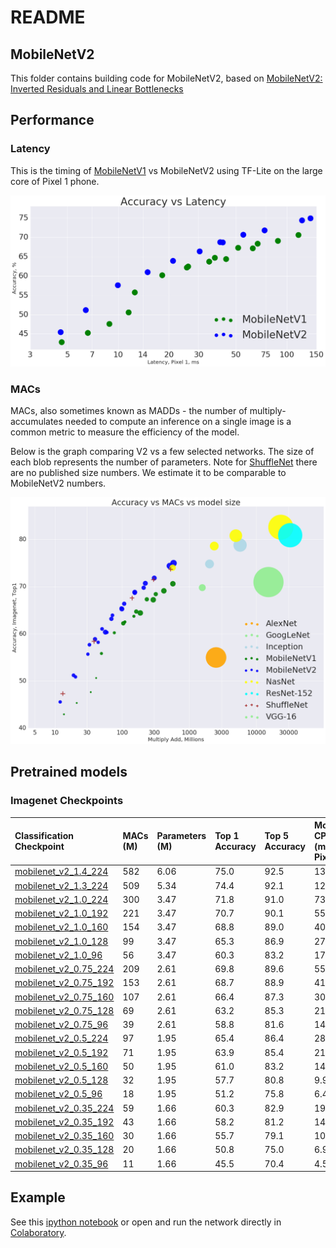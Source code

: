 # README

## MobileNetV2

This folder contains building code for MobileNetV2, based on [MobileNetV2: Inverted Residuals and Linear Bottlenecks](https://arxiv.org/abs/1801.04381)

## Performance

### Latency

This is the timing of [MobileNetV1](https://github.com/deepdrive/deepdrive/tree/8acb61d23d3d3d55a563221b3257a65a5c74d946/vendor/tensorflow/models/research/slim/nets/mobilenet_v1.md) vs MobileNetV2 using TF-Lite on the large core of Pixel 1 phone.

![mnet\_v1\_vs\_v2\_pixel1\_latency.png](../../../../../../.gitbook/assets/mnet_v1_vs_v2_pixel1_latency%20%281%29.png)

### MACs

MACs, also sometimes known as MADDs - the number of multiply-accumulates needed to compute an inference on a single image is a common metric to measure the efficiency of the model.

Below is the graph comparing V2 vs a few selected networks. The size of each blob represents the number of parameters. Note for [ShuffleNet](https://arxiv.org/abs/1707.01083) there are no published size numbers. We estimate it to be comparable to MobileNetV2 numbers.

![madds\_top1\_accuracy](../../../../../../.gitbook/assets/madds_top1_accuracy.png)

## Pretrained models

### Imagenet  Checkpoints

| Classification Checkpoint | MACs \(M\) | Parameters \(M\) | Top 1 Accuracy | Top 5 Accuracy | Mobile CPU  \(ms\) Pixel 1 |
| :--- | :--- | :--- | :--- | :--- | :--- |
| [mobilenet\_v2\_1.4\_224](https://storage.googleapis.com/mobilenet_v2/checkpoints/mobilenet_v2_1.4_224.tgz) | 582 | 6.06 | 75.0 | 92.5 | 138.0 |
| [mobilenet\_v2\_1.3\_224](https://storage.googleapis.com/mobilenet_v2/checkpoints/mobilenet_v2_1.3_224.tgz) | 509 | 5.34 | 74.4 | 92.1 | 123.0 |
| [mobilenet\_v2\_1.0\_224](https://storage.googleapis.com/mobilenet_v2/checkpoints/mobilenet_v2_1.0_224.tgz) | 300 | 3.47 | 71.8 | 91.0 | 73.8 |
| [mobilenet\_v2\_1.0\_192](https://storage.googleapis.com/mobilenet_v2/checkpoints/mobilenet_v2_1.0_192.tgz) | 221 | 3.47 | 70.7 | 90.1 | 55.1 |
| [mobilenet\_v2\_1.0\_160](https://storage.googleapis.com/mobilenet_v2/checkpoints/mobilenet_v2_1.0_160.tgz) | 154 | 3.47 | 68.8 | 89.0 | 40.2 |
| [mobilenet\_v2\_1.0\_128](https://storage.googleapis.com/mobilenet_v2/checkpoints/mobilenet_v2_1.0_128.tgz) | 99 | 3.47 | 65.3 | 86.9 | 27.6 |
| [mobilenet\_v2\_1.0\_96](https://storage.googleapis.com/mobilenet_v2/checkpoints/mobilenet_v2_1.0_96.tgz) | 56 | 3.47 | 60.3 | 83.2 | 17.6 |
| [mobilenet\_v2\_0.75\_224](https://storage.googleapis.com/mobilenet_v2/checkpoints/mobilenet_v2_0.75_224.tgz) | 209 | 2.61 | 69.8 | 89.6 | 55.8 |
| [mobilenet\_v2\_0.75\_192](https://storage.googleapis.com/mobilenet_v2/checkpoints/mobilenet_v2_0.75_192.tgz) | 153 | 2.61 | 68.7 | 88.9 | 41.6 |
| [mobilenet\_v2\_0.75\_160](https://storage.googleapis.com/mobilenet_v2/checkpoints/mobilenet_v2_0.75_160.tgz) | 107 | 2.61 | 66.4 | 87.3 | 30.4 |
| [mobilenet\_v2\_0.75\_128](https://storage.googleapis.com/mobilenet_v2/checkpoints/mobilenet_v2_0.75_128.tgz) | 69 | 2.61 | 63.2 | 85.3 | 21.9 |
| [mobilenet\_v2\_0.75\_96](https://storage.googleapis.com/mobilenet_v2/checkpoints/mobilenet_v2_0.75_96.tgz) | 39 | 2.61 | 58.8 | 81.6 | 14.2 |
| [mobilenet\_v2\_0.5\_224](https://storage.googleapis.com/mobilenet_v2/checkpoints/mobilenet_v2_0.5_224.tgz) | 97 | 1.95 | 65.4 | 86.4 | 28.7 |
| [mobilenet\_v2\_0.5\_192](https://storage.googleapis.com/mobilenet_v2/checkpoints/mobilenet_v2_0.5_192.tgz) | 71 | 1.95 | 63.9 | 85.4 | 21.1 |
| [mobilenet\_v2\_0.5\_160](https://storage.googleapis.com/mobilenet_v2/checkpoints/mobilenet_v2_0.5_160.tgz) | 50 | 1.95 | 61.0 | 83.2 | 14.9 |
| [mobilenet\_v2\_0.5\_128](https://storage.googleapis.com/mobilenet_v2/checkpoints/mobilenet_v2_0.5_128.tgz) | 32 | 1.95 | 57.7 | 80.8 | 9.9 |
| [mobilenet\_v2\_0.5\_96](https://storage.googleapis.com/mobilenet_v2/checkpoints/mobilenet_v2_0.5_96.tgz) | 18 | 1.95 | 51.2 | 75.8 | 6.4 |
| [mobilenet\_v2\_0.35\_224](https://storage.googleapis.com/mobilenet_v2/checkpoints/mobilenet_v2_0.35_224.tgz) | 59 | 1.66 | 60.3 | 82.9 | 19.7 |
| [mobilenet\_v2\_0.35\_192](https://storage.googleapis.com/mobilenet_v2/checkpoints/mobilenet_v2_0.35_192.tgz) | 43 | 1.66 | 58.2 | 81.2 | 14.6 |
| [mobilenet\_v2\_0.35\_160](https://storage.googleapis.com/mobilenet_v2/checkpoints/mobilenet_v2_0.35_160.tgz) | 30 | 1.66 | 55.7 | 79.1 | 10.5 |
| [mobilenet\_v2\_0.35\_128](https://storage.googleapis.com/mobilenet_v2/checkpoints/mobilenet_v2_0.35_128.tgz) | 20 | 1.66 | 50.8 | 75.0 | 6.9 |
| [mobilenet\_v2\_0.35\_96](https://storage.googleapis.com/mobilenet_v2/checkpoints/mobilenet_v2_0.35_96.tgz) | 11 | 1.66 | 45.5 | 70.4 | 4.5 |

## Example

See this [ipython notebook](https://github.com/deepdrive/deepdrive/tree/8acb61d23d3d3d55a563221b3257a65a5c74d946/vendor/tensorflow/models/research/slim/nets/mobilenet/mobilenet_example.ipynb) or open and run the network directly in [Colaboratory](https://colab.research.google.com/github/tensorflow/models/blob/master/research/slim/nets/mobilenet/mobilenet_example.ipynb).


